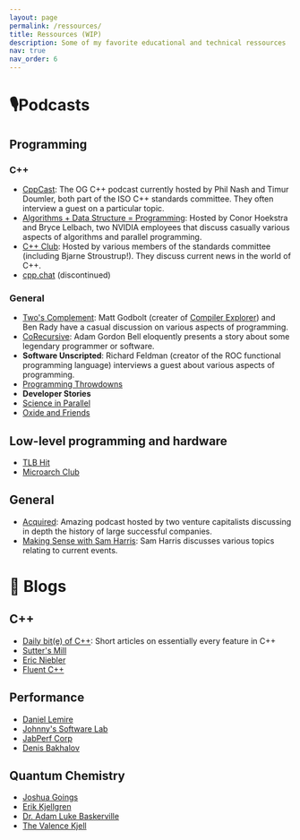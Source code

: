 ```yaml
---
layout: page
permalink: /ressources/
title: Ressources (WIP)
description: Some of my favorite educational and technical ressources
nav: true
nav_order: 6
---
```


# 🎙️Podcasts

## Programming

### C++

- [CppCast](https://cppcast.com/): The OG C++ podcast currently hosted by Phil Nash and Timur Doumler, both part of the ISO C++ standards committee. They often interview a guest on a particular topic.
- [Algorithms + Data Structure = Programming](https://adspthepodcast.com/): Hosted by Conor Hoekstra and Bryce Lelbach, two NVIDIA employees that discuss casually various aspects of algorithms and parallel programming.
- [C++ Club](https://cppclub.uk/): Hosted by various members of the standards committee (including Bjarne Stroustrup!). They discuss current news in the world of C++.
- [cpp.chat](https://cpp.chat/) (discontinued)

### General

- [Two's Complement](https://www.twoscomplement.org/): Matt Godbolt (creater of [Compiler Explorer](https:://gcc.godbolt.org)) and Ben Rady have a casual discussion on various aspects of programming.
- [CoRecursive](https://corecursive.com/): Adam Gordon Bell eloquently presents a story about some legendary programmer or software.
- **Software Unscripted**: Richard Feldman (creator of the ROC functional programming language) interviews a guest about various aspects of programming.
- [Programming Throwdowns](https://www.programmingthrowdown.com/)
- **Developer Stories**
- [Science in Parallel](https://scienceinparallel.org/episodes/)
- [Oxide and Friends](https://oxide.computer/podcasts/oxide-and-friends)

## Low-level programming and hardware

- [TLB Hit](https://tlbh.it/)
- [Microarch Club](https://microarch.club/)

## General

- [Acquired](https://www.acquired.fm/): Amazing podcast hosted by two venture capitalists discussing in depth the history of large successful companies.
- [Making Sense with Sam Harris](https://www.samharris.org/podcasts): Sam Harris discusses various topics relating to current events.

# 📰 Blogs

## C++

- [Daily bit(e) of C++](https://simontoth.substack.com/): Short articles on essentially every feature in C++
- [Sutter's Mill](https://herbsutter.com/)
- [Eric Niebler](https://ericniebler.com/)
- [Fluent C++](https://www.fluentcpp.com/)

## Performance

- [Daniel Lemire](https://lemire.me/blog/)
- [Johnny's Software Lab](https://johnnysswlab.com/)
- [JabPerf Corp](https://www.jabperf.com/blog/)
- [Denis Bakhalov](https://easyperf.net/notes/)

## Quantum Chemistry

- [Joshua Goings](https://joshuagoings.com/blog/)
- [Erik Kjellgren](https://erikkjellgren.com/blog/)
- [Dr. Adam Luke Baskerville](https://adambaskerville.github.io/)
- [The Valence Kjell](https://www.valencekjell.com/)
